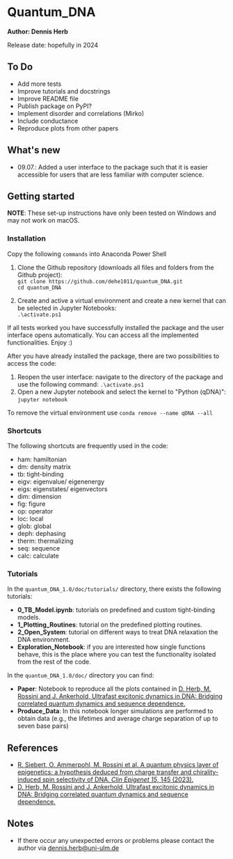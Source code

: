 # Quantum_DNA

**Author: Dennis Herb**

Release date: hopefully in 2024 

## To Do

* Add more tests
* Improve tutorials and docstrings
* Improve README file
* Publish package on PyPI?
* Implement disorder and correlations (Mirko)
* Include conductance
* Reproduce plots from other papers

## What's new

* 09.07.: Added a user interface to the package such that it is easier accessible for users that are less familiar with computer science.

## Getting started 

**NOTE**: These set-up instructions have only been tested on Windows and may not work on macOS. 

### Installation 

Copy the following ``commands`` into Anaconda Power Shell 

1. Clone the Github repository (downloads all files and folders from the Github project):\
`` git clone https://github.com/dehe1011/quantum_DNA.git ``\
`` cd quantum_DNA ``

2. Create and active a virtual environment and create a new kernel that can be selected in Jupyter Notebooks:\
`` .\activate.ps1 ``

If all tests worked you have successfully installed the package and the user interface opens automatically. You can access all the implemented functionalities. Enjoy :)

After you have already installed the package, there are two possibilities to access the code:

1. Reopen the user interface: navigate to the directory of the package and use the following command:
`` .\activate.ps1 ``
2. Open a new Jupyter notebook and select the kernel to "Python (qDNA)":
`` jupyter notebook ``

To remove the virtual environment use `` conda remove --name qDNA --all ``

### Shortcuts

The following shortcuts are frequently used in the code: 

* ham: hamiltonian
* dm: density matrix
* tb: tight-binding
* eigv: eigenvalue/ eigenenergy
* eigs: eigenstates/ eigenvectors
* dim: dimension
* fig: figure
* op: operator
* loc: local
* glob: global
* deph: dephasing
* therm: thermalizing
* seq: sequence
* calc: calculate

### Tutorials

In the ``quantum_DNA_1.0/doc/tutorials/`` directory, there exists the following tutorials:

* **0_TB_Model.ipynb**: tutorials on predefined and custom tight-binding models.
* **1_Plotting_Routines**: tutorial on the predefined plotting routines.
* **2_Open_System**: tutorial on different ways to treat DNA relaxation the DNA environment.
* **Exploration_Notebook**: if you are interested how single functions behave, this is the place where you can test the functionality isolated from the rest of the code. 

In the ``quantum_DNA_1.0/doc/`` directory you can find:
* **Paper**: Notebook to reproduce all the plots contained in [D. Herb, M. Rossini and J. Ankerhold, Ultrafast excitonic dynamics in DNA: Bridging correlated quantum dynamics and sequence dependence.](https://arxiv.org/abs/2402.16892)
* **Produce_Data**: In this notebook longer simulations are performed to obtain data (e.g., the lifetimes and average charge separation of up to seven base pairs)

## References

* [R. Siebert, O. Ammerpohl, M. Rossini et al. A quantum physics layer of epigenetics: a hypothesis deduced from charge transfer and chirality-induced spin selectivity of DNA. *Clin Epigenet 15*, 145 (2023).](https://doi.org/10.1186/s13148-023-01560-3)
* [D. Herb, M. Rossini and J. Ankerhold, Ultrafast excitonic dynamics in DNA: Bridging correlated quantum dynamics and sequence dependence.](https://arxiv.org/abs/2402.16892)

## Notes

* If there occur any unexpected errors or problems please contact the author via dennis.herb@uni-ulm.de



